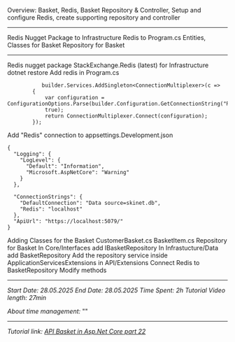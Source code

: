 Overview: Basket, Redis, Basket Repository & Controller, Setup and configure Redis, create supporting repository and controller

---

Redis Nugget Package to Infrastructure
Redis to Program.cs
Entities, Classes for Basket
Repository for Basket

---

Redis nugget package
	StackExchange.Redis (latest) for Infrastructure
		dotnet restore
Add redis in Program.cs
```
	       builder.Services.AddSingleton<ConnectionMultiplexer>(c =>
        {
            var configuration = ConfigurationOptions.Parse(builder.Configuration.GetConnectionString("Redis"),
            true);
            return ConnectionMultiplexer.Connect(configuration);
        });
```
Add "Redis" connection to appsettings.Development.json
```
{
  "Logging": {
    "LogLevel": {
      "Default": "Information",
      "Microsoft.AspNetCore": "Warning"
    }
  },  

  "ConnectionStrings": {
    "DefaultConnection": "Data source=skinet.db",
    "Redis": "localhost"
  },
  "ApiUrl": "https://localhost:5079/"
}
```
Adding Classes for the Basket
	CustomerBasket.cs
	BasketItem.cs
Repository for Basket
	In Core/Interfaces add
		IBasketRepository
	In Infrastucture/Data add
		BasketRepository
	Add the repository service inside ApplicationServicesExtensions in API/Extensions
	Connect Redis to BasketRepository
	Modify methods

---
*Start Date: 28.05.2025*
*End Date: 28.05.2025*
*Time Spent: 2h*
*Tutorial Video length: 27min*

*About time management:* 
""

---
*Tutorial link:*
*[API Basket in Asp.Net Core part 22](https://www.youtube.com/watch?v=x23xH9SfHUo&list=PLaR3RrvBxlc3c8NAtlAXRwx43ZdH8eBrQ&index=23)*